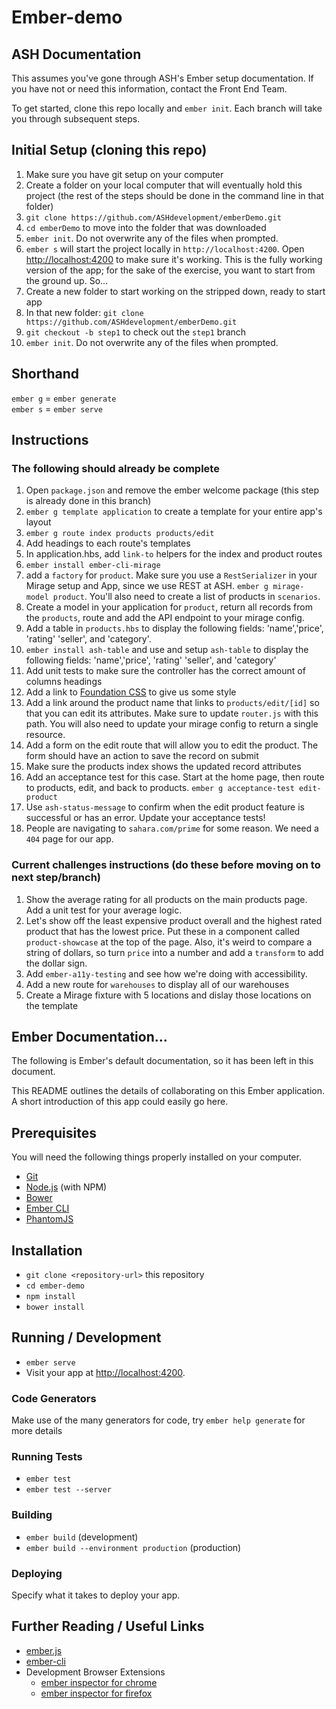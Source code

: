 # Ember-demo

## ASH Documentation
This assumes you've gone through ASH's Ember setup documentation. If you have not or need this information, contact the Front End Team.

To get started, clone this repo locally and `ember init`. Each branch will take you through subsequent steps.

## Initial Setup (cloning this repo)
1. Make sure you have git setup on your computer
1. Create a folder on your local computer that will eventually hold this project (the rest of the steps should be done in the command line in that folder)
1. `git clone https://github.com/ASHdevelopment/emberDemo.git`
1. `cd emberDemo` to move into the folder that was downloaded
1. `ember init`. Do not overwrite any of the files when prompted.
1. `ember s` will start the project locally in `http://localhost:4200`. Open [http://localhost:4200](http://localhost:4200) to make sure it's working. This is the fully working version of the app; for the sake of the exercise, you want to start from the ground up. So...
1. Create a new folder to start working on the stripped down, ready to start app
1. In that new folder: `git clone https://github.com/ASHdevelopment/emberDemo.git`
1. `git checkout -b step1` to check out the `step1` branch
1. `ember init`.  Do not overwrite any of the files when prompted.

## Shorthand
`ember g` = `ember generate`  
`ember s` = `ember serve`

## Instructions
### The following should already be complete
1. Open `package.json` and remove the ember welcome package (this step is already done in this branch)
1. `ember g template application` to create a template for your entire app's layout
1. `ember g route index products products/edit`
1. Add headings to each route's templates
1. In application.hbs, add `link-to` helpers for the index and product routes
1. `ember install ember-cli-mirage`
1. add a `factory` for `product`. Make sure you use a `RestSerializer` in your Mirage setup and App, since we use REST at ASH. `ember g mirage-model product`. You'll also need to create a list of products in `scenarios`.
1. Create a model in your application for `product`, return all records from the `products`, route and add the API endpoint to your mirage config.
1. Add a table in `products.hbs` to display the following fields: 'name','price', 'rating' 'seller', and 'category'.
1. `ember install ash-table` and use and setup `ash-table` to display the following fields: 'name','price', 'rating' 'seller', and 'category'
1. Add unit tests to make sure the controller has the correct amount of columns headings
1. Add a link to [Foundation CSS](https://cdnjs.cloudflare.com/ajax/libs/foundation/6.3.1/css/foundation.css) to give us some style
1. Add a link around the product name that links to `products/edit/[id]` so that you can edit its attributes. Make sure to update `router.js` with this path. You will also need to update your mirage config to return a single resource.
1. Add a form on the edit route that will allow you to edit the product. The form should have an action to save the record on submit
1. Make sure the products index shows the updated record attributes
1. Add an acceptance test for this case. Start at the home page, then route to products, edit, and back to products. `ember g acceptance-test edit-product`
1. Use `ash-status-message` to confirm when the edit product feature is successful or has an error. Update your acceptance tests!
1. People are navigating to `sahara.com/prime` for some reason. We need a `404` page for our app.

### Current challenges instructions (do these before moving on to next step/branch)
1. Show the average rating for all products on the main products page. Add a unit test for your average logic.
1. Let's show off the least expensive product overall and the highest rated product that has the lowest price. Put these in a component called `product-showcase` at the top of the page. Also, it's weird to compare a string of dollars, so turn `price` into a number and add a `transform` to add the dollar sign.
1. Add `ember-a11y-testing` and see how we're doing with accessibility.
1. Add a new route for `warehouses` to display all of our warehouses
1. Create a Mirage fixture with 5 locations and dislay those locations on the template


## Ember Documentation...
The following is Ember's default documentation, so it has been left in this document.

This README outlines the details of collaborating on this Ember application.
A short introduction of this app could easily go here.

## Prerequisites

You will need the following things properly installed on your computer.

* [Git](http://git-scm.com/)
* [Node.js](http://nodejs.org/) (with NPM)
* [Bower](http://bower.io/)
* [Ember CLI](http://ember-cli.com/)
* [PhantomJS](http://phantomjs.org/)

## Installation

* `git clone <repository-url>` this repository
* `cd ember-demo`
* `npm install`
* `bower install`

## Running / Development

* `ember serve`
* Visit your app at [http://localhost:4200](http://localhost:4200).

### Code Generators

Make use of the many generators for code, try `ember help generate` for more details

### Running Tests

* `ember test`
* `ember test --server`

### Building

* `ember build` (development)
* `ember build --environment production` (production)

### Deploying

Specify what it takes to deploy your app.

## Further Reading / Useful Links

* [ember.js](http://emberjs.com/)
* [ember-cli](http://ember-cli.com/)
* Development Browser Extensions
  * [ember inspector for chrome](https://chrome.google.com/webstore/detail/ember-inspector/bmdblncegkenkacieihfhpjfppoconhi)
  * [ember inspector for firefox](https://addons.mozilla.org/en-US/firefox/addon/ember-inspector/)
